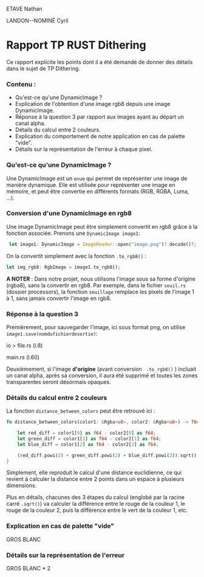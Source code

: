 ETAVE Nathan

LANDON--NOMINÉ Cyril

# Rapport TP RUST Dithering

Ce rapport explicite les points dont il a été demandé de donner des détails dans le sujet de TP Dithering.

### Contenu :
- Qu'est-ce qu'une DynamicImage ?
- Explication de l'obtention d'une image rgb8 depuis une image DynamicImage.
- Réponse à la question 3 par rapport aux images ayant au départ un canal alpha.
- Détails du calcul entre 2 couleurs.
- Explication du comportement de notre application en cas de palette "vide".
- Détails sur la représentation de l'erreur à chaque pixel.

### Qu'est-ce qu'une DynamicImage ?

Une DynamicImage est un ``` enum ``` qui permet de représenter une image de manière dynamique.
Elle est utilisée pour représenter une image en mémoire, et peut être convertie en différents formats (RGB, RGBA, Luma, ...).

### Conversion d'une DynamicImage en rgb8

Une image DynamicImage peut être simplement convertit en rgb8 grâce à la fonction associée. 
Prenons une ``` DynamicImage image1 ```:

```rust
 let image1: DynamicImage = ImageReader::open("image.png")?.decode()?;
```

On la convertit simplement avec la fonction ```.to_rgb8()``` :

```rust
let img_rgb8: RgbImage = image1.to_rgb8();
```

**A NOTER** : Dans notre projet, nous utilisons l'image sous sa forme d'origine (rgba8), sans la convertir en rgb8. Par exemple, dans le fichier ```seuil.rs``` (dossier processors), la fonction ``` seuillage ``` remplace les pixels de l'image 1 à 1, sans jamais convertir l'image en rgb8.

### Réponse à la question 3

Premièrement, pour sauvegarder l'image, ici sous format png, on utilise ``` image1.save(nomdufichierdesortie) ```:

io > file.rs (l.8)

main.rs (l.60)


Deuxièmement, si l'image **d'origine** (avant conversion ``` .to_rgb8()``` ) incluait un canal alpha, après sa conversion, il aura été supprimé et toutes les zones transparentes seront désormais opaques.


### Détails du calcul entre 2 couleurs

La fonction ``` distance_between_colors ``` peut être retrouvé ici :

```rust
fn distance_between_colors(color1: &Rgba<u8>, color2: &Rgba<u8>) -> f64 {

    let red_diff = color1[0] as f64 - color2[0] as f64;
    let green_diff = color1[1] as f64 - color2[1] as f64;
    let blue_diff = color1[2] as f64 - color2[2] as f64;

    (red_diff.powi(2) + green_diff.powi(2) + blue_diff.powi(2)).sqrt()
}

```

Simplement, elle reproduit le calcul d'une distance euclidienne, ce qui revient à calculer la distance entre 2 points dans un espace à plusieurs dimensions.

Plus en détails, chacunes des 3 étapes du calcul (englobé par la racine carré ``` .sqrt() ```) va calculer la différence entre le rouge de la couleur 1, le rouge de la couleur 2, puis la différence entre le vert de la couleur 1, etc.


### Explication en cas de palette "vide"

GROS BLANC

### Détails sur la représentation de l'erreur

GROS BLANC * 2